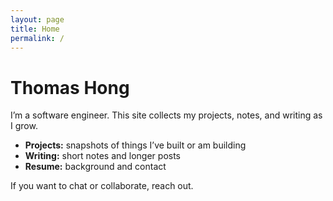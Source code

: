 ```yaml
---
layout: page
title: Home
permalink: /
---
```


# Thomas Hong

I’m a software engineer. This site collects my projects, notes, and writing as I grow.

- **Projects:** snapshots of things I’ve built or am building
- **Writing:** short notes and longer posts
- **Resume:** background and contact

If you want to chat or collaborate, reach out.